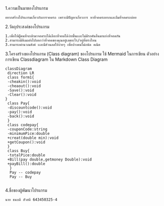 1.ความเป็นมาของโปรแกรม
  ```
 อยากสร้างโปรแกรมเกี่ยวกับการจอดรถ เพราะมีปัญหาเกี่ยวการ หาที่จอดรถยากและลืมที่จอดรถบ่อย 
  ```
2.วัตถุประสงค์ของโปรแกรม
 ```
 1.เพื่อให้ผู็คนที่จะเข้ามาจอดรถได้เลือกที่จอดได้ง่ายขึ้นเเละไม่มีรถคันอื่นมาแย่งที่จอดกัน
 2.สามารถมีอีเมลส่งไปบอกว่าที่จอดของคุณอยู๋เลขอะไร/อยู่ที่ตรงไหน
 3.สามารถคำนวณตังค์ เเละมีส่วนลดให้ง่ายๆ เพื่อบ้างคนไม่ถนัด คณิต 
 ```
3.โครงสร้างของโปรแกรม (Class diagram) ของโปรแกรม ใช้ Mermaid ในการเขียน ตัวอย่าง การเขียน Classdiagram ใน Markdown
 Class Diagram
 ```mermaid
classDiagram
  direction LR
  class form1{
  -cheakin():void
  -cheaout():void
  -Save():void
  -Clear():void
}
  class Pay{
  -discountcode():void
  -pay():void
  -back():void
  }
  class codepay{
  -couponCode:string
  -minimumPice:double
  +creat(double min):void
  +getCoupon():void
  }
  class Buy{
  -totalPice:double
  +Bill(pay double,getmoney Double):void
  +payBill():double
   }
   Pay -- codepay
   Pay -- Buy
   
  ```
 4.ชื่อของผู้พัฒนาโปรแกรม
  ```
 นาย ธนบดี สัวสดี 643450325-4
  ```

